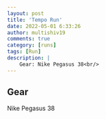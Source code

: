 ```yaml
---
layout: post
title: 'Tempo Run'
date: 2022-05-01 6:33:26
author: multishiv19
comments: true
category: [runs]
tags: [Run]
description: |
    Gear: Nike Pegasus 38<br/>
---
```


## Gear
Nike Pegasus 38



<div width='100%' class='strava-embed-placeholder' data-embed-type='activity' data-embed-id='7072516191'></div>
<script src='https://strava-embeds.com/embed.js'></script>
